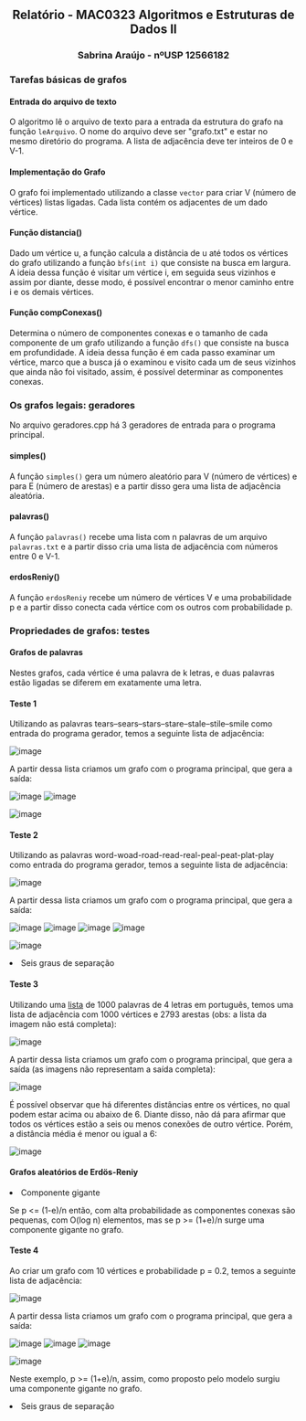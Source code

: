 <div align="center">
  <h2>Relatório - MAC0323 Algoritmos e Estruturas de Dados II</h2>
  <h3>Sabrina Araújo - nºUSP 12566182</h3>
</div>

### Tarefas básicas de grafos

#### Entrada do arquivo de texto
O algoritmo lê o arquivo de texto para a entrada da estrutura do grafo na função ```leArquivo```. O nome do arquivo deve ser "grafo.txt" e estar no mesmo diretório do programa. A lista de adjacência deve ter inteiros de 0 e V-1.

#### Implementação do Grafo
O grafo foi implementado utilizando a classe ```vector``` para criar V (número de vértices) listas ligadas. Cada lista contém os adjacentes de um dado vértice.

#### Função distancia()
Dado um vértice u, a função calcula a distância de u até todos os vértices do grafo utilizando a função ```bfs(int i)``` que consiste na busca em largura. A ideia dessa função é visitar um vértice i, em seguida seus vizinhos e assim por diante, desse modo, é possível encontrar o menor caminho entre i e os demais vértices.

#### Função compConexas()
Determina o número de componentes conexas e o tamanho de cada componente de um grafo utilizando a função ```dfs()``` que consiste na busca em profundidade. A ideia dessa função é em cada passo examinar um vértice, marco que a busca já o examinou e visito cada um de seus vizinhos que ainda não foi visitado, assim, é possível determinar as componentes conexas.

### Os grafos legais: geradores
No arquivo geradores.cpp há 3 geradores de entrada para o programa principal.
#### simples()
A função ```simples()``` gera um número aleatório para V (número de vértices) e para E (número de arestas) e a partir disso gera uma lista de adjacência aleatória.

#### palavras()
A função ```palavras()``` recebe uma lista com n palavras de um arquivo ```palavras.txt``` e a partir disso cria uma lista de adjacência com números entre 0 e V-1.

#### erdosReniy()
A função ```erdosReniy``` recebe um número de vértices V e uma probabilidade p e a partir disso conecta cada vértice com os outros com probabilidade p.

### Propriedades de grafos: testes

#### Grafos de palavras

Nestes grafos, cada vértice é uma palavra de k letras, e duas palavras estão ligadas se diferem em exatamente uma letra.

#### Teste 1
Utilizando as palavras tears–sears–stars–stare–stale–stile–smile como entrada do programa gerador, temos a seguinte lista de adjacência:

![image](https://i.imgur.com/r946LZu.png)

A partir dessa lista criamos um grafo com o programa principal, que gera a saída:

![image](https://i.imgur.com/dQpCLqE.png) ![image](https://i.imgur.com/3enlcm1.png) 

![image](https://i.imgur.com/TmD13EB.png) 

#### Teste 2
Utilizando as palavras word-woad-road-read-real-peal-peat-plat-play como entrada do programa gerador, temos a seguinte lista de adjacência:

![image](https://i.imgur.com/2KCulbi.png)

A partir dessa lista criamos um grafo com o programa principal, que gera a saída:

![image](https://i.imgur.com/A8gHnOn.png) ![image](https://i.imgur.com/K2B8cvo.png) ![image](https://i.imgur.com/cFrAmdw.png) ![image](https://i.imgur.com/ew50C2R.png)

![image](https://i.imgur.com/Zt79b0z.png)

<li> Seis graus de separação </li>

#### Teste 3
Utilizando uma [lista](https://www.dicio.com.br/palavras-com-quatro-letras/) de 1000 palavras de 4 letras em português, temos uma lista de adjacência com 1000 vértices e 2793 arestas (obs: a lista da imagem não está completa):

![image](https://i.imgur.com/BrsZWbd.png)

A partir dessa lista criamos um grafo com o programa principal, que gera a saída (as imagens não representam a saída completa):

![image](https://i.imgur.com/u7lzf7b.png)

É possível observar que há diferentes distâncias entre os vértices, no qual podem estar acima ou abaixo de 6. Diante disso, não dá para afirmar que todos os vértices estão a seis ou menos conexões de outro vértice. Porém, a distância média é menor ou igual a 6:

![image](https://i.imgur.com/X4bsIxT.png)

#### Grafos aleatórios de Erdös-Reniy

<li> Componente gigante </li>

Se p <= (1-e)/n então, com alta probabilidade as componentes conexas são pequenas, com O(log n) elementos, mas se p >= (1+e)/n surge uma componente gigante no grafo.

#### Teste 4

Ao criar um grafo com 10 vértices e probabilidade p = 0.2, temos a seguinte lista de adjacência:

![image](https://i.imgur.com/iveJvYY.png)

A partir dessa lista criamos um grafo com o programa principal, que gera a saída:

![image](https://i.imgur.com/EAgtNwn.png) ![image](https://i.imgur.com/skQ6gVo.png) ![image](https://i.imgur.com/aCB7W5k.png)

![image](https://i.imgur.com/HdusdkX.png)

Neste exemplo, p >= (1+e)/n, assim, como proposto pelo modelo surgiu uma componente gigante no grafo.

<li> Seis graus de separação </li>

